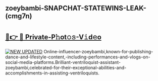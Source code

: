 ## zoeybambi-SNAPCHAT-STATEWINS-LEAK-(cmg7n)


# <h2><a href="https://mediaupload.pro?-20M">🔗👉 🔴 Private-P𝚑ot𝚘𝚜-V𝚒d𝚎o</a></h2>

[![NEW UPDATED](https://i.imgur.com/0qMVB7G.gif)](https://mediaupload.pro?-20M)
Online-influencer-zoeybambi,known-for-publishing-dance-and-lifestyle-content,-including-performances-and-vlogs-on-social-media-platforms.Brilliant-ventriloquist-assistant-zoeybambi,celebrated-for-their-exceptional-abilities-and-accomplishments-in-assisting-ventriloquists.  